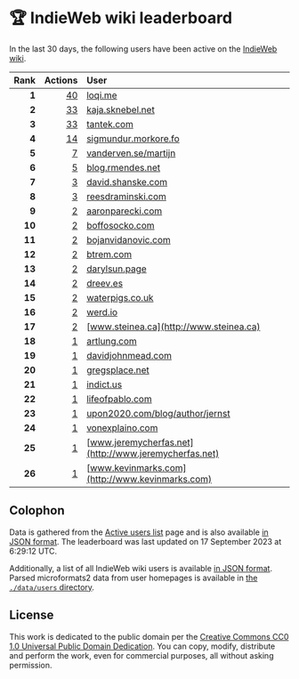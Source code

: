 # 🏆 IndieWeb wiki leaderboard

In the last 30 days, the following users have been active on the [IndieWeb wiki](https://indieweb.org).

| Rank | Actions | User |
|-----:|--------:|:-----|
| **1** | [40](https://indieweb.org/Special:Contributions/Loqi.me) | [loqi.me](http://loqi.me) |
| **2** | [33](https://indieweb.org/Special:Contributions/Kaja.sknebel.net) | [kaja.sknebel.net](http://kaja.sknebel.net) |
| **3** | [33](https://indieweb.org/Special:Contributions/Tantek.com) | [tantek.com](http://tantek.com) |
| **4** | [14](https://indieweb.org/Special:Contributions/Sigmundur.morkore.fo) | [sigmundur.morkore.fo](http://sigmundur.morkore.fo) |
| **5** | [7](https://indieweb.org/Special:Contributions/Vanderven.se_martijn) | [vanderven.se/martijn](http://vanderven.se/martijn) |
| **6** | [5](https://indieweb.org/Special:Contributions/Blog.rmendes.net) | [blog.rmendes.net](http://blog.rmendes.net) |
| **7** | [3](https://indieweb.org/Special:Contributions/David.shanske.com) | [david.shanske.com](http://david.shanske.com) |
| **8** | [3](https://indieweb.org/Special:Contributions/Reesdraminski.com) | [reesdraminski.com](http://reesdraminski.com) |
| **9** | [2](https://indieweb.org/Special:Contributions/Aaronparecki.com) | [aaronparecki.com](http://aaronparecki.com) |
| **10** | [2](https://indieweb.org/Special:Contributions/Boffosocko.com) | [boffosocko.com](http://boffosocko.com) |
| **11** | [2](https://indieweb.org/Special:Contributions/Bojanvidanovic.com) | [bojanvidanovic.com](http://bojanvidanovic.com) |
| **12** | [2](https://indieweb.org/Special:Contributions/Btrem.com) | [btrem.com](http://btrem.com) |
| **13** | [2](https://indieweb.org/Special:Contributions/Darylsun.page) | [darylsun.page](http://darylsun.page) |
| **14** | [2](https://indieweb.org/Special:Contributions/Dreev.es) | [dreev.es](http://dreev.es) |
| **15** | [2](https://indieweb.org/Special:Contributions/Waterpigs.co.uk) | [waterpigs.co.uk](http://waterpigs.co.uk) |
| **16** | [2](https://indieweb.org/Special:Contributions/Werd.io) | [werd.io](http://werd.io) |
| **17** | [2](https://indieweb.org/Special:Contributions/Www.steinea.ca) | [www.steinea.ca](http://www.steinea.ca) |
| **18** | [1](https://indieweb.org/Special:Contributions/Artlung.com) | [artlung.com](http://artlung.com) |
| **19** | [1](https://indieweb.org/Special:Contributions/Davidjohnmead.com) | [davidjohnmead.com](http://davidjohnmead.com) |
| **20** | [1](https://indieweb.org/Special:Contributions/Gregsplace.net) | [gregsplace.net](http://gregsplace.net) |
| **21** | [1](https://indieweb.org/Special:Contributions/Indict.us) | [indict.us](http://indict.us) |
| **22** | [1](https://indieweb.org/Special:Contributions/Lifeofpablo.com) | [lifeofpablo.com](http://lifeofpablo.com) |
| **23** | [1](https://indieweb.org/Special:Contributions/Upon2020.com_blog_author_jernst) | [upon2020.com/blog/author/jernst](http://upon2020.com/blog/author/jernst) |
| **24** | [1](https://indieweb.org/Special:Contributions/Vonexplaino.com) | [vonexplaino.com](http://vonexplaino.com) |
| **25** | [1](https://indieweb.org/Special:Contributions/Www.jeremycherfas.net) | [www.jeremycherfas.net](http://www.jeremycherfas.net) |
| **26** | [1](https://indieweb.org/Special:Contributions/Www.kevinmarks.com) | [www.kevinmarks.com](http://www.kevinmarks.com) |


## Colophon

Data is gathered from the [Active users list](https://indieweb.org/Special:ActiveUsers) page and is also available [in JSON format](https://github.com/jgarber623/indieweb-wiki-leaderboard/blob/main/data/leaderboard.json). The leaderboard was last updated on 17 September 2023 at 6:29:12 UTC.

Additionally, a list of all IndieWeb wiki users is available [in JSON format](https://github.com/jgarber623/indieweb-wiki-leaderboard/blob/main/data/users.json). Parsed microformats2 data from user homepages is available in [the `./data/users` directory](https://github.com/jgarber623/indieweb-wiki-leaderboard/blob/main/data/users).

## License

This work is dedicated to the public domain per the [Creative Commons CC0 1.0 Universal Public Domain Dedication](https://creativecommons.org/publicdomain/zero/1.0/). You can copy, modify, distribute and perform the work, even for commercial purposes, all without asking permission.
